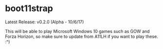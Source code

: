 # boot11strap
Latest Release: v0.2.0 (Alpha - 10/6/17)

This will be able to play Microsoft Windows 10 games such as GOW and Forza Horizon, so make sure to update from A11LH if you want to play these. :^)
